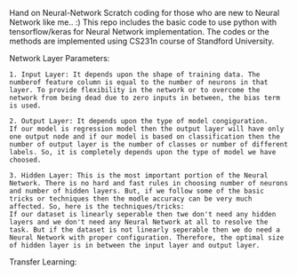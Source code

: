 Hand on Neural-Network
	Scratch coding for those who are new to Neural Network like me.. :)
	This repo includes the basic code to use python with tensorflow/keras for Neural Network implementation.
	The codes or the methods are implemented using CS231n course of Standford University.
	
Network Layer Parameters:
	
	1. Input Layer: It depends upon the shape of training data. The numberof feature column is equal to the number of neurons in that layer. To provide flexibility in the network or to overcome the network from being dead due to zero inputs in between, the bias term is used.
	
	2. Output Layer: It depends upon the type of model congiguration.
	If our model is regression model then the output layer will have only one output node and if our model is based on classification then the number of output layer is the number of classes or number of different labels. So, it is completely depends upon the type of model we have choosed.
	
	3. Hidden Layer: This is the most important portion of the Neural Network. There is no hard and fast rules in choosing number of neurons and number of hidden layers. But, if we follow some of the basic tricks or techniques then the modle accuracy can be very much affected. So, here is the techniques/tricks:
	If our dataset is linearly seperable then twe don't need any hidden layers and we don't need any Neural Network at all to resolve the task. But if the dataset is not linearly seperable then we do need a Neural Network with proper configuration. Therefore, the optimal size of hidden layer is in between the input layer and output layer. 

Transfer Learning:
